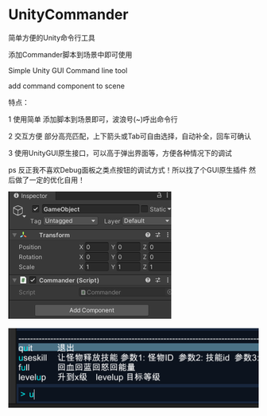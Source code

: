 # UnityCommander
简单方便的Unity命令行工具

添加Commander脚本到场景中即可使用

Simple Unity GUI Command line tool

add command component to scene

特点：

1 使用简单 添加脚本到场景即可，波浪号(~)呼出命令行

2 交互方便 部分高亮匹配，上下箭头或Tab可自由选择，自动补全，回车可确认

3 使用UnityGUI原生接口，可以高于弹出界面等，方便各种情况下的调试

ps 反正我不喜欢Debug面板之类点按钮的调试方式！所以找了个GUI原生插件 然后做了一定的优化自用！


![image](https://github.com/JadenSailing/UnityCommander/blob/master/Doc/Component.png)


![image](https://github.com/JadenSailing/UnityCommander/blob/master/Doc/Command.png)

